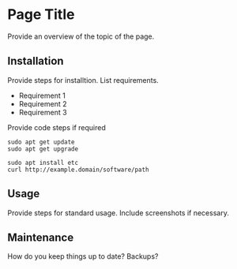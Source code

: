 # Page Title

Provide an overview of the topic of the page.

## Installation

Provide steps for installtion. List requirements.

* Requirement 1
* Requirement 2
* Requirement 3

Provide code steps if required

    sudo apt get update
    sudo apt get upgrade

    sudo apt install etc
    curl http://example.domain/software/path

## Usage

Provide steps for standard usage. Include screenshots if necessary.

## Maintenance

How do you keep things up to date? Backups?